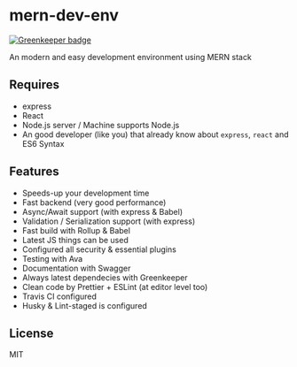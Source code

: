 # mern-dev-env

[![Greenkeeper badge](https://badges.greenkeeper.io/dalisoft/mern-dev-env.svg)](https://greenkeeper.io/)

An modern and easy development environment using MERN stack

## Requires

- express
- React
- Node.js server / Machine supports Node.js
- An good developer (like you) that already know about `express`, `react` and ES6 Syntax

## Features

- Speeds-up your development time
- Fast backend (very good performance)
- Async/Await support (with express & Babel)
- Validation / Serialization support (with express)
- Fast build with Rollup & Babel
- Latest JS things can be used
- Configured all security & essential plugins
- Testing with Ava
- Documentation with Swagger
- Always latest dependecies with Greenkeeper
- Clean code by Prettier + ESLint (at editor level too)
- Travis CI configured
- Husky & Lint-staged is configured

## License

MIT
